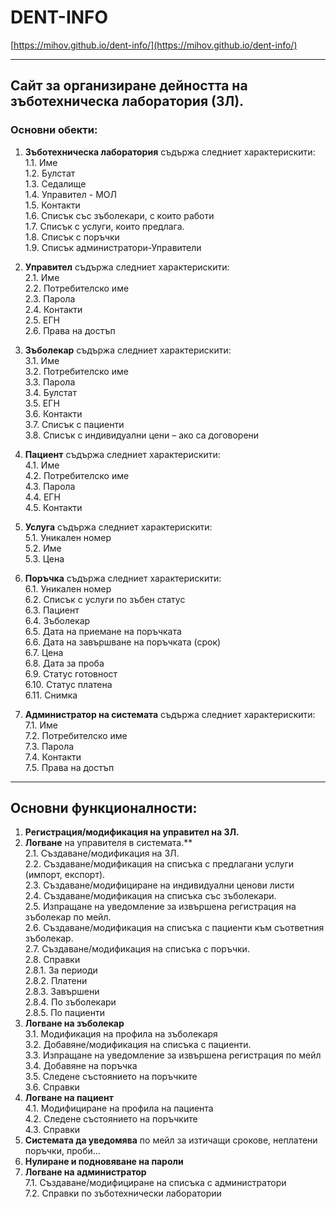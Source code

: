 # DENT-INFO
[https://mihov.github.io/dent-info/](https://mihov.github.io/dent-info/)
***
## Сайт за организиране дейността на зъботехническа лаборатория (ЗЛ).  
### Основни обекти:

1.  **Зъботехническа лаборатория** съдържа следниет характерискити:  
    1.1.	Име  
    1.2.	Булстат  
    1.3.	Седалище  
    1.4.	Управител - МОЛ  
    1.5.	Контакти  
    1.6.	Списък със зъболекари, с които работи  
    1.7.	Списък с услуги, които предлага.  
    1.8.	Списък с поръчки  
    1.9.	Списък администратори-Управители  

2.  **Управител** съдържа следниет характерискити:    
    2.1.	Име  
    2.2.	Потребителско име  
    2.3.	Парола  
    2.4.	Контакти  
    2.5.	ЕГН  
    2.6.	Права на достъп  

3.	**Зъболекар** съдържа следниет характерискити:    
    3.1.	Име  
    3.2.	Потребителско име  
    3.3.	Парола  
    3.4.	Булстат  
    3.5.	ЕГН  
    3.6.	Контакти  
    3.7.	Списък с пациенти  
    3.8.	Списък с индивидуални цени – ако са договорени  

4.	**Пациент** съдържа следниет характерискити:    
    4.1.	Име  
    4.2.	Потребителско име  
    4.3.	Парола  
    4.4.	ЕГН  
    4.5.	Контакти  

5.	**Услуга** съдържа следниет характерискити:    
    5.1.	Уникален номер  
    5.2.	Име  
    5.3.	Цена  

6.	**Поръчка** съдържа следниет характерискити:     
    6.1.	Уникален номер  
    6.2.	Списък с услуги по зъбен статус  
    6.3.	Пациент  
    6.4.	Зъболекар  
    6.5.	Дата на приемане на поръчката  
    6.6.	Дата на завършване на поръчката (срок)  
    6.7.	Цена  
    6.8.	Дата за проба  
    6.9.	Статус готовност  
    6.10.	Статус платена  
    6.11.	Снимка  

7.	**Администратор на системата** съдържа следниет характерискити:    
    7.1.	Име  
    7.2.	Потребителско име  
    7.3.	Парола  
    7.4.	Контакти  
    7.5.	Права на достъп  
***
## Основни функционалности:
1.	**Регистрация/модификация на управител на ЗЛ.**  
2.	**Логване** на управителя в системата.**  
    2.1.	Създаване/модификация на ЗЛ.  
    2.2.	Създаване/модификация на списъка с предлагани услуги  (импорт, експорт).  
    2.3.	Създаване/модифициране на индивидуални ценови листи  
    2.4.	Създаване/модификация на списъка със зъболекари.  
    2.5.	Изпращане на уведомление за извършена регистрация на зъболекар по мейл.  
    2.6.	Създаване/модификация на списъка с пациенти към съответния зъболекар.  
    2.7.	Създаване/модификация на списъка с поръчки.  
    2.8.	Справки  
        2.8.1.	За периоди  
        2.8.2.	Платени  
        2.8.3.	Завършени  
        2.8.4.	По зъболекари  
        2.8.5.	По пациенти  
3.	**Логване на зъболекар**  
    3.1.	Модификация на профила на зъболекаря  
    3.2.	Добавяне/модификация на списъка с пациенти.  
    3.3.	Изпращане на уведомление за извършена регистрация по мейл  
    3.4.	Добавяне на поръчка  
    3.5.	Следене състоянието на поръчките  
    3.6.	Справки  
4.	**Логване на пациент**  
    4.1.	Модифициране на профила на пациента  
    4.2.	Следене състоянието на поръчките  
    4.3.	Справки  
5.	**Системата да уведомява** по мейл за изтичащи срокове, неплатени поръчки, проби…  
6.	**Нулиране и подновяване на пароли**  
7.	**Логване на администратор**  
    7.1.	Създаване/модифициране на списъка с администратори  
    7.2.	Справки по зъботехнически лаборатории  
